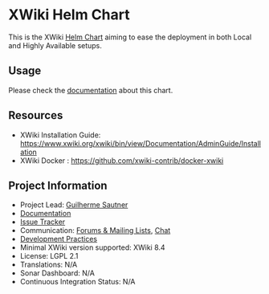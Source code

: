 # XWiki Helm Chart

This is the XWiki [Helm Chart](https://helm.sh/) aiming to ease the deployment in both Local and Highly Available setups.  

## Usage

Please check the [documentation](https://extensions.xwiki.org/xwiki/bin/view/Extension/XWikiHelm/) about this chart. 

## Resources

* XWiki Installation Guide: https://www.xwiki.org/xwiki/bin/view/Documentation/AdminGuide/Installation
* XWiki Docker : https://github.com/xwiki-contrib/docker-xwiki

## Project Information

* Project Lead: [Guilherme Sautner](https://www.xwiki.org/xwiki/bin/view/XWiki/sautner)
* [Documentation](https://extensions.xwiki.org/xwiki/bin/view/Extension/XWikiHelm/)
* [Issue Tracker](http://jira.xwiki.org/browse/HELM)
* Communication: [Forums & Mailing Lists](https://dev.xwiki.org/xwiki/bin/view/Community/Discuss), [Chat](https://dev.xwiki.org/xwiki/bin/view/Community/Chat)
* [Development Practices](http://dev.xwiki.org)
* Minimal XWiki version supported: XWiki 8.4
* License: LGPL 2.1
* Translations: N/A
* Sonar Dashboard: N/A
* Continuous Integration Status: N/A

